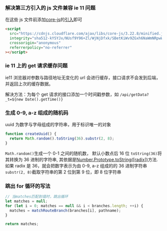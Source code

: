 ### 解决第三方引入的 js 文件兼容 ie 11 问题

在这些 js 文件前添加[core-js](https://github.com/zloirock/core-js?utm_source=cdnjs&utm_medium=cdnjs_link&utm_campaign=cdnjs_library)的[引入](https://cdnjs.com/libraries/core-js)即可

```html
<script
  src="https://cdnjs.cloudflare.com/ajax/libs/core-js/3.22.8/minified.js"
  integrity="sha512-kYSYJx/NUsf9Y96+Zl/WjNjDfxk/SBetKiWv9ZGxh6NaWmNRpwWH9O3KOqKFxSshGZCUsl0TaSLghKE00Qs2Lw=="
  crossorigin="anonymous"
  referrerpolicy="no-referrer"
></script>
```

### ie 11 上的 get 请求缓存问题

ie11 浏览器对参数与路径地址无变化的 url 会进行缓存，接口请求不会发到后端，并返回上次的缓存数据。

解决方法：为每个 get 请求的接口添加一个时间戳参数，如 `/api/getData?_t=${new Date().getTime()}`

### 生成 0-9, a-z 组成的随机码

uuid 为数字与字母组成的字符串，用于标识唯一的对象

```javascript
function createUuid() {
  return Math.random().toString(36).substr(2, 8);
}
```

`Math.random()`生成一个 0-1 之间的随机数， 默认小数点后 16 位
`toString(36)`将其转换为 36 进制的字符串, 其依据是[Number.Prototype.toString([radix])](https://developer.mozilla.org/zh-CN/docs/Web/JavaScript/Reference/Global_Objects/Number/toString)方法. 如果 radix 是 36，就会把数字表示为由 0-9, a-z 组成的的 36 进制字符串
`substr(2, 8)`截取字符串的第 2 位到第 9 位，即 8 位字符串

### 跳出 for 循环的写法

```js
// 当matches匹配到值时，跳出循环
let matches = null;
for (let i = 0; matches == null && i < branches.length; ++i) {
  matches = matchRouteBranch(branches[i], pathname);
}

return matches;
```
